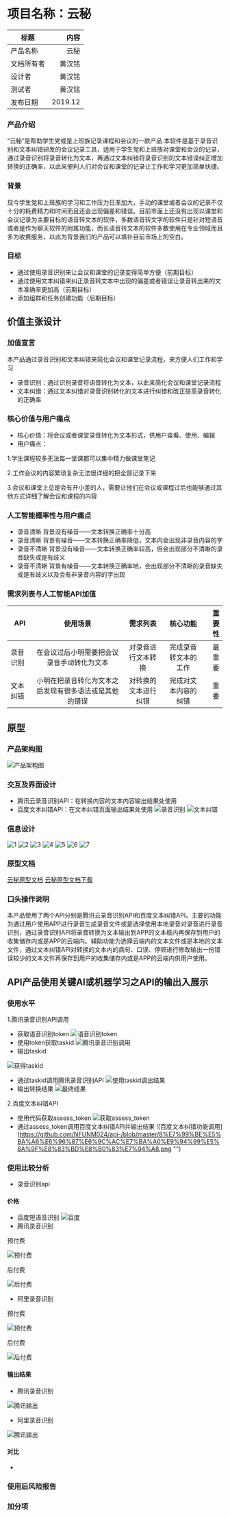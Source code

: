 # 项目名称：云秘
标题|内容
---|--:
产品名称|云秘
文档所有者|黄汉铭
设计者|黄汉铭
测试者|黄汉铭
发布日期|2019.12

### 产品介绍
“云秘”是帮助学生党或是上班族记录课程和会议的一款产品
本软件是基于录音识别和文本纠错研发的会议记录工具，适用于学生党和上班族对课堂和会议的记录，通过录音识别将录音转化为文本，再通过文本纠错将录音识别的文本错误纠正增加转换的正确率，以此来便利人们对会议和课堂的记录让工作和学习更加简单快捷。

### 背景
现今学生党和上班族的学习和工作压力日渐加大，手动的课堂或者会议的记录不仅十分的耗费精力和时间而且还会出现偏差和错误。目前市面上还没有出现以课堂和会议记录为主要目标的语音转文本的软件，多数语音转文字的软件只是针对短语音或者是作为聊天软件的附属功能，而长语音转文本的软件多数使用在专业领域而且多为收费服务，以此为背景我们的产品可以填补目前市场上的空白。

### 目标
+ 通过使用录音识别来让会议和课堂的记录变得简单方便（前期目标）
+ 通过使用文本纠错来纠正录音转文本中出现的偏差或者错误让录音转出来的文本准确率更加高（前期目标）
+ 添加组群和任务创建功能（后期目标）

## 价值主张设计
### 加值宣言
本产品通过录音识别和文本纠错来简化会议和课堂记录流程，来方便人们工作和学习
+ 录音识别：通过识别录音将语音转化为文本，以此来简化会议和课堂记录流程
+ 文本纠错：通过文本纠错对录音识别转化的文本进行纠错和改正提高录音转化的正确率

### 核心价值与用户痛点
+ 核心价值：将会议或者课堂录音转化为文本形式，供用户查看、使用、编辑
+ 用户痛点：

1.学生课程较多无法每一堂课都可以集中精力做课堂笔记

2.工作会议的内容繁琐复杂无法很详细的把全部记录下来

3.会议和课堂上总是会有开小差的人，需要让他们在会议或课程过后也能够通过其他方式详细了解会议和课程的内容

### 人工智能概率性与用户痛点
+ 录音清晰 背景没有噪音——文本转换正确率十分高
+ 录音清晰 背景有噪音——文本转换正确率降低，文本内会出现非录音内容的字
+ 录音不清晰 背景没有噪音——文本转换正确率较高，但会出现部分不清晰的录音缺失或是有歧义
+ 录音不清晰 背景有噪音——文本转换正确率地，会出现部分不清晰的录音缺失或是有歧义以及会有非录音内容的字出现

### 需求列表与人工智能API加值

API|使用场景|需求列表|核心功能|重要性
---|:--:|:--:|:--:|--:
录音识别|在会议过后小明需要把会议录音手动转化为文本|对录音进行文本转换|完成录音转文本的工作|最重要
文本纠错|小明在把录音转化为文本之后发现有很多语法或是其他的错误|对转换的文本进行纠错|完成对文本内容的纠错|重要

## 原型
### 产品架构图
![产品架构图](https://github.com/NFUNM024/api-/blob/master/%E6%A1%86%E6%9E%B6%E5%9B%BE.png "")
### 交互及界面设计
+ 腾讯云录音识别API：在转换内容的文本内容输出结果处使用
+ 百度文本纠错API：在文本纠错页面输出结果处使用
![录音识别](https://github.com/NFUNM024/api-/blob/master/8.png "录音识别")
![文本纠错](https://github.com/NFUNM024/api-/blob/master/9.png "录音识别")
### 信息设计
![1](https://github.com/NFUNM024/api-/blob/master/1.png)
![2](https://github.com/NFUNM024/api-/blob/master/2.png)
![3](https://github.com/NFUNM024/api-/blob/master/3.png)
![4](https://github.com/NFUNM024/api-/blob/master/4.png)
![5](https://github.com/NFUNM024/api-/blob/master/5.png)
![6](https://github.com/NFUNM024/api-/blob/master/6.png)
![7](https://github.com/NFUNM024/api-/blob/master/7.png)
### 原型文档 
[云秘原型文档](http://nfunm024_admin.gitee.io/prototype/#g=1&p=%E5%B0%81%E9%9D%A2)
[云秘原型文档下载](https://gitee.com/NFUNM024_admin/prototype)
### 口头操作说明
本产品使用了两个API分别是腾讯云录音识别API和百度文本纠错API。主要的功能为通过用户使用APP进行录音生成录音文件或是选择使用本地录音对录音进行录音识别，通过录音识别API将录音转换为文本输出到APP的文本框内再保存到用户的收集储存内或是APP的云端内。辅助功能为选择云端内的文本文件或是本地的文本文件，通过文本纠错API对转换的文本内的病句、口误、停顿进行修改输出一份错误较少的文本文件再保存到用户的收集储存内或是APP的云端内供用户使用。

## API产品使用关键AI或机器学习之API的输出入展示
### 使用水平
1.腾讯录音识别API调用
+ 获取语音识别token
![语音识别token](https://github.com/NFUNM024/api-/blob/master/1%E8%AF%AD%E9%9F%B3%E8%AF%86%E5%88%ABtoken.png "")
+ 使用token获取taskid
![腾讯录音识别调用](https://github.com/NFUNM024/api-/blob/master/2%E8%85%BE%E8%AE%AF%E5%BD%95%E9%9F%B3%E8%AF%86%E5%88%AB%E8%B0%83%E7%94%A8.png "")
+ 输出taskid


![获得taskid](https://github.com/NFUNM024/api-/blob/master/3%E8%8E%B7%E5%BE%97taskid.png "")
+ 通过taskid调用腾讯录音识别API
![使用taskid调出结果](https://github.com/NFUNM024/api-/blob/master/4%E4%BD%BF%E7%94%A8taskid%E8%B0%83%E5%87%BA%E7%BB%93%E6%9E%9C.png "")
+ 输出转换结果
![最终结果](https://github.com/NFUNM024/api-/blob/master/5%E6%9C%80%E7%BB%88%E7%BB%93%E6%9E%9C.png "")

2.百度文本纠错API

+ 使用代码获取assess_token
![获取assess_token](https://github.com/NFUNM024/api-/blob/master/7%E8%8E%B7%E5%8F%96assess_token.png "")
+ 通过assess_token调用百度文本纠错API并输出结果
![百度文本纠错功能调用] (https://github.com/NFUNM024/api-/blob/master/8%E7%99%BE%E5%BA%A6%E6%96%87%E6%9C%AC%E7%BA%A0%E9%94%99%E5%8A%9F%E8%83%BD%E8%B0%83%E7%94%A8.png "")
### 使用比较分析 
+ 录音识别api
#### 价格
+ 百度短语音识别
![百度](https://github.com/NFUNM024/api-/blob/master/%E7%99%BE%E5%BA%A6%E7%9F%AD%E8%AF%AD%E9%9F%B3%E8%AF%86%E5%88%AB.png "")
+ 腾讯录音识别

预付费

![预付费](https://github.com/NFUNM024/api-/blob/master/%E8%85%BE%E8%AE%AF%E8%AF%AD%E9%9F%B3%E8%AF%86%E5%88%AB.png "")

后付费

![后付费](https://github.com/NFUNM024/api-/blob/master/%E8%85%BE%E8%AE%AF%E8%AF%AD%E9%9F%B3%E8%AF%86%E5%88%AB1.png "")
+ 阿里录音识别

预付费

![预付费](https://github.com/NFUNM024/api-/blob/master/%E9%98%BF%E9%87%8C%E9%A2%84%E4%BB%98%E8%B4%B9%E6%96%B9%E5%BC%8F.png "")

后付费

![后付费](https://github.com/NFUNM024/api-/blob/master/%E9%98%BF%E9%87%8C%E5%90%8E%E4%BB%98%E8%B4%B9.jpg "")

#### 输出结果
+ 腾讯录音识别

![腾讯输出](https://github.com/NFUNM024/api-/blob/master/%E8%85%BE%E8%AE%AF%E4%BB%A3%E7%A0%81%E8%BE%93%E5%87%BA.png "")

+ 阿里录音识别

![腾讯输出](https://github.com/NFUNM024/api-/blob/master/%E8%85%BE%E8%AE%AF%E4%BB%A3%E7%A0%81%E8%BE%93%E5%87%BA.png "")

#### 对比
+ 

### 使用后风险报告
### 加分项
